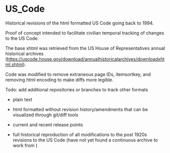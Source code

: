 # US_Code
Historical revisions of the html formatted US Code going back to 1994.

Proof of concept intended to facilitate civilian temporal tracking of changes to the US Code.

The base xhtml was retrieved from the US House of Representatives annual historical archives (https://uscode.house.gov/download/annualhistoricalarchives/downloadxhtml.shtml).

Code was modified to remove extraneous page IDs, itemsortkey, and removing html encoding to make diffs more legible.

Todo: 
add additional repositories or branches to track other formats
- plain text
- html formatted without revision history/amendments that can be visualized through git/diff tools

- current and recent release points

- full historical reproduction of all modifications to the post 1920s revisions to the US Code (have not yet found a continuous archive to work from )

